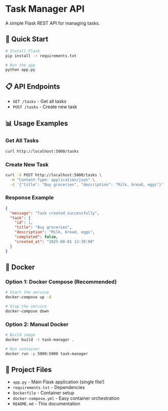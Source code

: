 # Task Manager API

A simple Flask REST API for managing tasks.

## 🚀 Quick Start

```bash
# Install Flask
pip install -r requirements.txt

# Run the app
python app.py
```

## 📋 API Endpoints

- `GET /tasks` - Get all tasks
- `POST /tasks` - Create new task

## 📊 Usage Examples

### Get All Tasks
```bash
curl http://localhost:5000/tasks
```

### Create New Task
```bash
curl -X POST http://localhost:5000/tasks \
  -H "Content-Type: application/json" \
  -d '{"title": "Buy groceries", "description": "Milk, bread, eggs"}'
```

### Response Example
```json
{
  "message": "Task created successfully",
  "task": {
    "id": 1,
    "title": "Buy groceries",
    "description": "Milk, bread, eggs",
    "completed": false,
    "created_at": "2025-08-01 12:30:00"
  }
}
```

## 🐳 Docker

### Option 1: Docker Compose (Recommended)
```bash
# Start the service
docker-compose up -d

# Stop the service
docker-compose down
```

### Option 2: Manual Docker
```bash
# Build image
docker build -t task-manager .

# Run container
docker run -p 5000:5000 task-manager
```

## 📁 Project Files

- `app.py` - Main Flask application (single file!)
- `requirements.txt` - Dependencies
- `Dockerfile` - Container setup
- `docker-compose.yml` - Easy container orchestration
- `README.md` - This documentation
